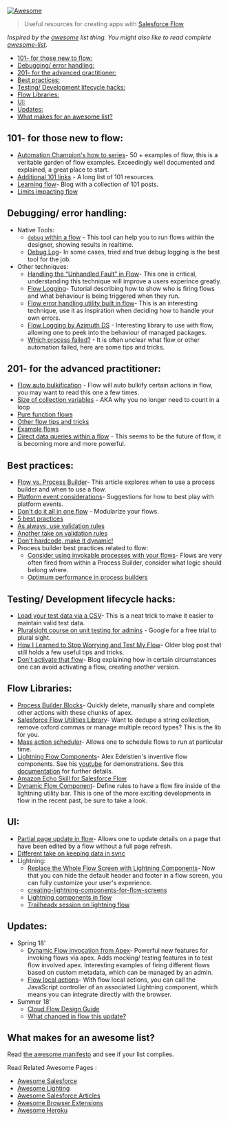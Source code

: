 [![Awesome](https://cdn.rawgit.com/sindresorhus/awesome/d7305f38d29fed78fa85652e3a63e154dd8e8829/media/badge.svg)](https://github.com/sindresorhus/awesome)

> Useful resources for creating apps with [Salesforce Flow](https://www.youtube.com/watch?v=W8BJ4yRBga0&feature=youtu.be)

*Inspired by the [awesome](https://github.com/sindresorhus/awesome) list thing. You might also like to read complete [awesome-list](https://github.com/sindresorhus/awesome).*
- [101- for those new to flow:](#101--for-those-new-to-flow)
- [Debugging/ error handling:](#debugging-error-handling)
- [201- for the advanced practitioner:](#201--for-the-advanced-practitioner)
- [Best practices:](#best-practices)
- [Testing/ Development lifecycle hacks:](#testing-development-lifecycle-hacks)
- [Flow Libraries:](#flow-libraries)
- [UI:](#ui)
- [Updates:](#updates)
- [What makes for an awesome list?](#what-makes-for-an-awesome-list)

## 101- for those new to flow:

* [Automation Champion's how to series](https://automationchampion.com/learning-flow/)- 50 + examples of flow, this is a veritable garden of flow examples. Exceedingly well documented and explained, a great place to start. 
* [Additional 101 links](https://sites.google.com/view/flowunofficial/tutorials-and-beginner-material) - A long list of 101 resources. 
* [Learning flow](https://developingflow.com/learning-flow/)- Blog with a collection of 101 posts. 
* [Limits impacting flow](https://dreamevent.secure.force.com/articleView?id=vpm_admin_flow_limits.htm&type=5) 

## Debugging/ error handling:

* Native Tools: 
  * [`debug` within a flow](https://automationchampion.com/2018/05/22/getting-started-with-visual-workflow-part-7-learn-about-the-new-built-in-debug-tool-in-the-cloud-flow-designer/) - This tool can help you to run flows within the designer, showing results in realtime. 
  * [Debug Log](https://unhandledsunshine.com/2018/01/21/salesforce-automation-what-is-going-on-in-there/)- In some cases, tried and true debug logging is the best tool for the job. 
* Other techniques:
  * [Handling the “Unhandled Fault” in Flow](https://salesforcedude.wordpress.com/2015/02/10/handling-the-unhandled-fault-in-flow/)- This one is critical, understanding this technique will improve a users experince greatly. 
  * [Flow Logging](https://www.clintmajors.com/blog/2018/3/6/flow-logging)- Tutorial describing how to show who is firing flows and what behaviour is being triggered when they run. 
  * [Flow error handling utility built in flow](https://explorationsintosalesforce.wordpress.com/2017/10/18/visual-flow-error-handling-utility-flows/)- This is an interesting technique, use it as inspiration when deciding how to handle your own errors. 
  * [Flow Logging by Azimuth DS](https://appexchange.salesforce.com/listingDetail?listingId=a0N3A00000EFp89UAD) - Interesting library to use with flow, allowing one to peek into the behaviour of managed packages. 
  * [Which process failed?](https://www.linkedin.com/pulse/ways-identify-your-failed-flowprocess-builder-sudhir-kumar/) - It is often unclear what flow or other automation failed, here are some tips and tricks. 


## 201- for the advanced practitioner:

* [Flow auto bulkification](https://help.salesforce.com/articleView?id=vpm_admin_bulkification.htm&type=5) - Flow will auto bulkify certain actions in flow, you may want to read this one a few times. 
* [Size of collection variables](https://jenwlee.wordpress.com/2018/06/26/blink-you-may-have-missed-this-hidden-gem-get-count-via-flow-assignment/) - AKA why you no longer need to count in a loop 
* [Pure function flows](https://explorationsintosalesforce.wordpress.com/2017/10/17/calling-subflows-that-do-not-need-input/) 
* [Other flow tips and tricks](https://explorationsintosalesforce.wordpress.com/category/flow-tips-tricks/)
* [Example flows](https://sites.google.com/view/flowunofficial/flows) 
* [Direct data queries within a flow](https://www.youtube.com/watch?v=Mon6OF_rtfo&feature=youtu.be) - This seems to be the future of flow, it is becoming more and more powerful. 

## Best practices: 

* [Flow vs. Process Builder](https://www.adminhero.com/automation-showdown-process-builder-vs-workflow/)- This article explores when to use a process builder and when to use a flow. 
* [Platform event considerations](https://developer.salesforce.com/docs/atlas.en-us.platform_events.meta/platform_events/platform_events_process_considerations.htm)- Suggestions for how to best play with platform events. 
* [Don't do it all in one flow](https://jenwlee.wordpress.com/2016/10/11/maximize-maintainability-with-process-builder-and-componentized-visual-workflow/) - Modularize your flows. 
* [5 best practices](http://succeedwithsalesforce.com/5-best-practices-that-must-be-followed-when-building-flows/) 
* [As always, use validation rules](https://salesforcesidekick.com/2015/07/17/validation-rules-in-flow/) 
* [Another take on validation rules](https://automationchampion.com/tag/validation-rule-in-flow/) 
* [Don't hardcode, make it dynamic!](https://jenwlee.wordpress.com/2017/03/28/did-i-just-see-you-hardcode-a-salesforce-id-aw-hell-no/) 
* Process builder best practices related to flow:  
  * [Consider using invokable processes with your flows](https://help.salesforce.com/articleView?id=process_advanced_invocable.htm&type=5)- Flows are very often fired from within a Process Builder, consider what logic should belong where. 
  * [Optimum performance in process builders](https://salesforcesidekick.com/2016/05/09/building-your-process-builder-for-optimum-performance-and-bulkification/) 

## Testing/ Development lifecycle hacks:

* [Load your test data via a CSV](http://www.snugsfbay.com/2016/07/what-load-of-business-data.html)- This is a neat trick to make it easier to maintain valid test data. 
* [Pluralsight course on unit testing for admins](https://app.pluralsight.com/library/courses/salesforce-admin-essential-testing-techniques/table-of-contents) - Google for a free trial to plural sight. 
* [How I Learned to Stop Worrying and Test My Flow](https://salesforceyoda.com/2014/05/06/how-i-learned-to-stop-worrying-and-test-my-flow/)- Older blog post that still holds a few useful tips and tricks. 
* [Don't activate that flow](https://jenwlee.wordpress.com/2018/07/31/flow-tip-got-too-many-flow-versions/)- Blog explaining how in certain circumstances one can avoid activating a flow, creating another version. 

## Flow Libraries: 

* [Process Builder Blocks](https://github.com/mshanemc/processBuilderBlocks)- Quickly delete, manually share and complete other actions with these chunks of apex. 
* [Salesforce Flow Utilities Library](https://github.com/thebrettbarlow/FlowUtilities)- Want to dedupe a string collection, remove oxford commas or manage multiple record types? This is the lib for you. 
* [Mass action scheduler](https://douglascayers.com/2017/12/25/mass-action-scheduler/)- Allows one to schedule flows to run at particular time. 
* [Lightning Flow Components](https://github.com/alexed1/LightningFlowComponents)- Alex Edelstien's inventive flow components. See his [youtube](https://www.youtube.com/user/alexed100/videos) for demonstrations. See this [documentation](https://sites.google.com/view/flowunofficial/flow-screen-components) for further details. 
* [Amazon Echo Skill for Salesforce Flow](https://github.com/financialforcedev/alexa-salesforce-flow-skill) 
* [Dynamic Flow Component](https://andyinthecloud.com/2017/12/10/introducing-the-dynamic-flow-component/)- Define rules to have a flow fire inside of the lightning utility bar. This is one of the more exciting developments in flow in the recent past, be sure to take a look. 

## UI: 

* [Partial page update in flow](https://medium.com/@alexedelstein/the-update-screen-flow-action-component-2738e55498ff)- Allows one to update details on a page that have been edited by a flow without a full page refresh. 
* [Different take on keeping data in sync](https://douglascayers.com/2017/09/12/keep-flows-and-data-in-sync-on-lightning-record-pages-winter-18/) 
* Lightning: 
  * [Replace the Whole Flow Screen with Lightning Components](https://developer.salesforce.com/docs/atlas.en-us.lightning.meta/lightning/components_config_for_flow_screens_replace.htm)- Now that you can hide the default header and footer in a flow screen, you can fully customize your user's experience. 
  * [creating-lightning-components-for-flow-screens](https://terencechiu.com/2018/06/13/creating-lightning-components-for-flow-screens/) 
  * [Lightning components in flow](https://developingflow.com/2018/06/11/lightning-components-in-flow/) 
  * [Trailheadx session on lightning flow](https://developer.salesforce.com/blogs/2018/06/icymi-trailheadx18-4-session-videos-about-process-automation.html) 

## Updates: 

* Spring 18' 
    * [Dynamic Flow invocation from Apex](https://developer.salesforce.com/blogs/2018/04/adding-clicks-not-code-extensibility-to-your-apex-with-lightning-flow.html)- Powerful new features for invoking flows via apex. Adds mocking/ testing features in to test flow involved apex. Interesting examples of firing different flows based on custom metadata, which can be managed by an admin. 
    * [Flow local actions](http://releasenotes.docs.salesforce.com/en-us/spring18/release-notes/rn_forcecom_flow_localaction.htm)- With flow local actions, you can call the JavaScript controller of an associated Lightning component, which means you can integrate directly with the browser. 
* Summer 18' 
    * [Cloud Flow Design Guide](http://resources.docs.salesforce.com/214/11/en-us/sfdc/pdf/salesforce_vpm_implementation_guide.pdf) 
    * [What changed in flow this update?](https://releasenotes.docs.salesforce.com/en-us/summer18/release-notes/rn_forcecom_flow_design.htm) 

## What makes for an awesome list?
Read [the awesome manifesto](https://github.com/mailtoharshit/awesome-salesforce/blob/master/contributing.md) and see if your list complies.

  Read Related Awesome Pages :
  * [Awesome Salesforce](https://github.com/mailtoharshit/awesome-salesforce)
   * [Awesome Lighting](https://github.com/mailtoharshit/awesome-lighting)
   * [Awesome Salesforce Articles](https://github.com/mailtoharshit/awesome-salesforce-articles)
   * [Awesome Browser Extensions](https://github.com/mailtoharshit/awesome-browser-extensions-for-salesforce/blob/master/README.md)
   * [Awesome Heroku](https://github.com/mailtoharshit/awesome-heroku)